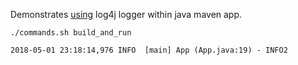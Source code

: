 Demonstrates [using](https://stackoverflow.com/a/26427597/1024794) log4j logger within java maven app.
```
./commands.sh build_and_run
```
```
2018-05-01 23:18:14,976 INFO  [main] App (App.java:19) - INFO2
```